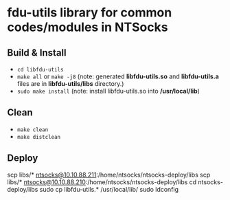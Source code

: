 # fdu-utils library for common codes/modules in NTSocks

## Build & Install

- `cd libfdu-utils`
- `make all` or `make -j8`  (note: generated **libfdu-utils.so** and **libfdu-utils.a** files are in **libfdu-utils/libs** directory.)
- `sudo make install`   (note: install libfdu-utils.so into **/usr/local/lib**) 

## Clean 

- `make clean`
- `make distclean`

## Deploy

scp libs/* ntsocks@10.10.88.211:/home/ntsocks/ntsocks-deploy/libs
scp libs/* ntsocks@10.10.88.210:/home/ntsocks/ntsocks-deploy/libs
cd ntsocks-deploy/libs
sudo cp libfdu-utils.* /usr/local/lib/
sudo ldconfig